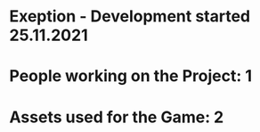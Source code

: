 # Exeption - Development started 25.11.2021
# People working on the Project: 1
# Assets used for the Game: 2
